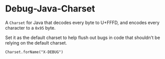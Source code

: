 # Debug-Java-Charset

A `Charset` for Java that decodes every byte to U+FFFD,
and encodes every character to a `0x95` byte.

Set it as the default charset to help flush out bugs
in code that shouldn't be relying on the default charset.

`Charset.forName("X-DEBUG")`

